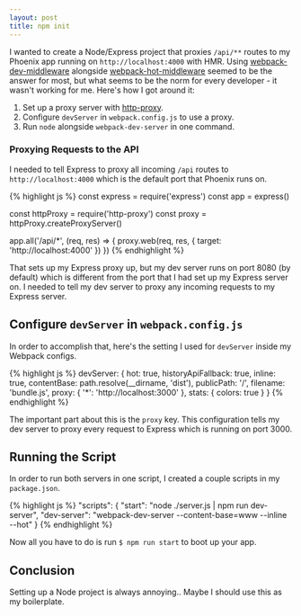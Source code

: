 ```yaml
---
layout: post
title: npm init
---
```


I wanted to create a Node/Express project that proxies `/api/**` routes to my Phoenix app
running on `http://localhost:4000` with HMR. Using [webpack-dev-middleware](https://github.com/webpack/webpack-dev-middleware) alongside [webpack-hot-middleware](https://github.com/glenjamin/webpack-hot-middleware) seemed to be the answer for most, but what seems to be the norm
for every developer - it wasn't working for me. Here's how I got around it:

1. Set up a proxy server with [http-proxy](https://github.com/nodejitsu/node-http-proxy).
2. Configure `devServer` in `webpack.config.js` to use a proxy.
3. Run `node` alongside `webpack-dev-server` in one command.

### Proxying Requests to the API
I needed to tell Express to proxy all incoming `/api` routes to `http://localhost:4000`
which is the default port that Phoenix runs on.


{% highlight js %}
const express = require('express')
const app = express()

const httpProxy = require('http-proxy')
const proxy = httpProxy.createProxyServer()

app.all('/api/*', (req, res) => {
  proxy.web(req, res, {
    target: 'http://localhost:4000'
  })
})
{% endhighlight %}

That sets up my Express proxy up, but my dev server runs on port 8080 (by default)
which is different from the port that I had set up my Express server on. I needed to
tell my dev server to proxy any incoming requests to my Express server.

## Configure `devServer` in `webpack.config.js`
In order to accomplish that, here's the setting I used for `devServer` inside my Webpack configs.

{% highlight js %}
devServer: {
  hot: true,
  historyApiFallback: true,
  inline: true,
  contentBase: path.resolve(__dirname, 'dist'),
  publicPath: '/',
  filename: 'bundle.js',
  proxy: {
    '*': 'http://localhost:3000'
  },
  stats: {
    colors: true
  }
}
{% endhighlight %}

The important part about this is the `proxy` key. This configuration tells my dev server
to proxy every request to Express which is running on port 3000.

## Running the Script
In order to run both servers in one script, I created a couple scripts in my `package.json`.

{% highlight js %}
"scripts": {
  "start": "node ./server.js | npm run dev-server",
  "dev-server": "webpack-dev-server --content-base=www --inline --hot"
}
{% endhighlight %}

Now all you have to do is run `$ npm run start` to boot up your app.


## Conclusion
Setting up a Node project is always annoying.. Maybe I should use this as my
boilerplate.
